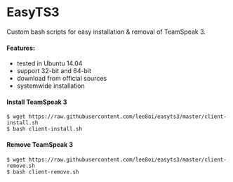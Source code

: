 # EasyTS3

Custom bash scripts for easy installation & removal of TeamSpeak 3.

#### Features:
* tested in Ubuntu 14.04
* support 32-bit and 64-bit
* download from official sources
* systemwide installation

#### Install TeamSpeak 3
	$ wget https://raw.githubusercontent.com/lee8oi/easyts3/master/client-install.sh
	$ bash client-install.sh

#### Remove TeamSpeak 3
	$ wget https://raw.githubusercontent.com/lee8oi/easyts3/master/client-remove.sh
	$ bash client-remove.sh

